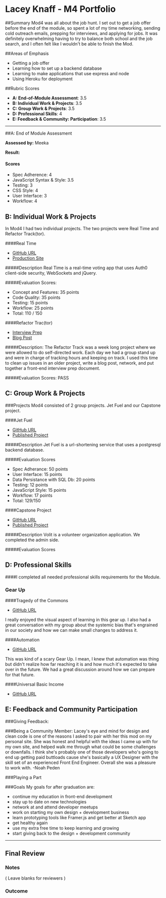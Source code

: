 # Lacey Knaff - M4 Portfolio

##Summary
Mod4 was all about the job hunt. I set out to get a job offer before the end of the module, so spent a lot of my time networking, sending cold outreach emails, prepping for interviews, and applying for jobs. It was definitely overwhelming having to try to balance both school and the job search, and I often felt like I wouldn't be able to finish the Mod.

##Areas of Emphasis
* Getting a job offer
* Learning how to set up a backend database
* Learning to make applications that use express and node
* Using Heroku for deployment

##Rubric Scores
* **A: End-of-Module Assessment**: 3.5
* **B: Individual Work & Projects**: 3.5
* **C: Group Work & Projects**: 3.5
* **D: Professional Skills**: 4
* **E: Feedback & Community: Participation**: 3.5

-----------------------

##A: End of Module Assessment

**Assessed by:** Meeka

**Result:**

#### Scores

* Spec Adherence: 4
* JavaScript Syntax & Style: 3.5
* Testing: 3
* CSS Style: 4
* User Interface: 3
* Workflow: 4

## B: Individual Work & Projects
In Mod4 I had two individual projects. The two projects were Real Time and Refactor Track(tor).

####Real Time
* [GitHub URL](https://github.com/lrknaff/real-time)
* [Production Site](https://real-time-laceyk.herokuapp.com/)

#####Description
Real Time is a real-time voting app that uses Auth0 client-side security, WebSockets and jQuery.

#####Evaluation Scores:
* Concept and Features: 35 points
* Code Quality: 35 points
* Testing: 15 points
* Workflow: 25 points
* Total: 110 / 150

####Refactor Trac(tor)
* [Interview Prep](https://github.com/lrknaff/frontend-interview-prep)
* [Blog Post](https://medium.com/@lacey.k/good-design-is-good-business-why-design-should-be-at-the-forefront-of-business-thinking-2d5cf27c4588#.82clkufu4)

#####Description:
The Refactor Track was a week long project where we were allowed to do self-directed work. Each day we had a group stand up and were in charge of tracking hours and keeping on track. I used this time to clean up issues in an older project, write a blog post, network, and put together a front-end interview prep document.

#####Evaluation Scores:
PASS


## C: Group Work & Projects

###Projects
Mod4 consisted of 2 group projects. Jet Fuel and our Capstone project.

####Jet Fuel
* [GitHub URL](https://github.com/lrknaff/jet-fuel)
* [Published Project](https://jet-fuel-lk.herokuapp.com/)

#####Description
Jet Fuel is a url-shortening service that uses a postgresql backend database.

#####Evaluation Scores
* Spec Adherance: 50 points
* User Interface: 15 points
* Data Persistance with SQL Db: 20 points
* Testing: 12 points
* JavaScript Style: 15 points
* Workflow: 17 points
* Total: 129/150


####Capstone Project
* [GitHub URL](https://github.com/hilarylewis92/volit)
* [Published Project](https://jet-fuel-lk.herokuapp.com/)

#####Description
Volit is a volunteer organization application. We completed the admin side.

#####Evaluation Scores

## D: Professional Skills
####I completed all needed professional skills requirements for the Module.

### Gear Up

####Tragedy of the Commons
* [GitHub URL](https://github.com/turingschool/gear-up/blob/master/tragedy_of_the_commons.markdown)

I really enjoyed the visual aspect of learning in this gear up. I also had a great conversation with my group about the systemic bias that's engrained in our society and how we can make small changes to address it.

####Automation
* [GitHub URL](https://github.com/turingschool/gear-up/blob/master/automation.markdown)

This was kind of a scary Gear Up. I mean, I knew that automation was thing but didn't realize how far reaching it is and how much it's expected to take over in the future. We had a great discussion around how we can prepare for that future.

####Universal Basic Income
* [GitHub URL](https://github.com/turingschool/gear-up/blob/master/universal_basic_income.markdown)


## E: Feedback and Community Participation

###Giving Feedback:

###Being a Community Member:
Lacey's eye and mind for design and clean code is one of the reasons I asked to pair with her this mod on my personal site. She was honest and helpful with the ideas I came up with for my own site, and helped walk me through what could be some challenges or downfalls. I think she's probably one of those developers who's going to end up getting paid buttloads cause she's basically a UX Designer with the skill set of an experienced Front End Engineer. Overall she was a pleasure to work with. -Noah Peden

###Playing a Part

###Goals
My goals for after graduation are:
* continue my education in front-end development
* stay up to date on new technologies
* network at and attend developer meetups
* work on starting my own design + development business
* learn prototyping tools like Framer.js and get better at Sketch app
* get healthy again
* use my extra free time to keep learning and growing
* start giving back to the design + development community


------------------

## Final Review

### Notes

( Leave blanks for reviewers )

### Outcome
